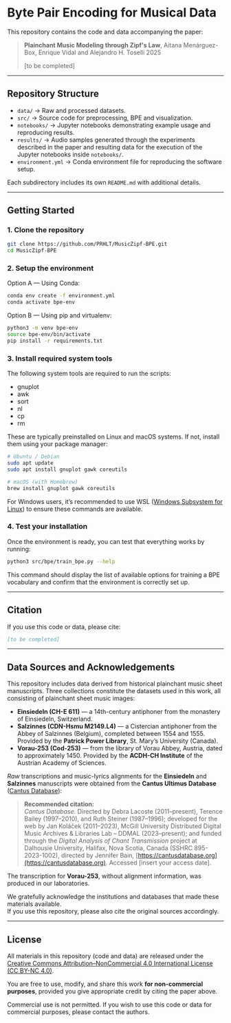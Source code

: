 # Byte Pair Encoding for Musical Data

<!-- [![DOI](...)](...) -->

This repository contains the code and data accompanying the paper:

> **Plainchant Music Modeling through Zipf's Law**,
> Aitana Menárguez-Box, Enrique Vidal and Alejandro H. Toselli 2025
> 
> [to be completed]

---

## Repository Structure

- `data/` → Raw and processed datasets.
- `src/` → Source code for preprocessing, BPE and visualization.
- `notebooks/` → Jupyter notebooks demonstrating example usage and reproducing results.
- `results/` → Audio samples generated through the experiments described in the 
paper and resulting data for the execution of the Jupyter notebooks inside 
`notebooks/`.
- `environment.yml` → Conda environment file for reproducing the software setup.

Each subdirectory includes its own `README.md` with additional details.

---

## Getting Started

### 1. Clone the repository
```bash
git clone https://github.com/PRHLT/MusicZipf-BPE.git
cd MusicZipf-BPE
```

### 2. Setup the environment
Option A — Using Conda:
```bash
conda env create -f environment.yml
conda activate bpe-env
```

Option B — Using pip and virtualenv:
```bash
python3 -m venv bpe-env
source bpe-env/bin/activate
pip install -r requirements.txt
```

### 3. Install required system tools
The following system tools are required to run the scripts:
- gnuplot
- awk
- sort
- nl
- cp
- rm

These are typically preinstalled on Linux and macOS systems.
If not, install them using your package manager:
```bash
# Ubuntu / Debian
sudo apt update
sudo apt install gnuplot gawk coreutils

# macOS (with Homebrew)
brew install gnuplot gawk coreutils
```

For Windows users, it’s recommended to use WSL ([Windows Subsystem for Linux](https://learn.microsoft.com/en-us/windows/wsl/)) to ensure these commands are available.

### 4. Test your installation
Once the environment is ready, you can test that everything works by running:
```bash
python3 src/bpe/train_bpe.py --help
```

This command should display the list of available options for training a BPE
vocabulary and confirm that the environment is correctly set up.

---

## Citation
If you use this code or data, please cite:

```bibtex
[to be completed]
```

---

## Data Sources and Acknowledgements

This repository includes data derived from historical plainchant music sheet manuscripts.
Three collections constitute the datasets used in this work, all consisting of plainchant sheet music images:

- **Einsiedeln (CH-E 611)** — a 14th-century antiphoner from the monastery of Einsiedeln, Switzerland.  
- **Salzinnes (CDN-Hsmu M2149.L4)** — a Cistercian antiphoner from the Abbey of Salzinnes (Belgium), completed between 1554 and 1555. Provided by the **Patrick Power Library**, St. Mary’s University (Canada).  
- **Vorau-253 (Cod-253)** — from the library of Vorau Abbey, Austria, dated to approximately 1450. Provided by the **ACDH-CH Institute** of the Austrian Academy of Sciences.

*Raw* transcriptions and music-lyrics alignments for the **Einsiedeln** and **Salzinnes** manuscripts were obtained from the **Cantus Ultimus Database** ([Cantus Database](https://cantusdatabase.org)):

> **Recommended citation:**  
> *Cantus Database.* Directed by Debra Lacoste (2011–present), Terence Bailey (1997–2010), and Ruth Steiner (1987–1996); developed for the web by Jan Koláček (2011–2023), McGill University Distributed Digital Music Archives & Libraries Lab – DDMAL (2023–present); and funded through the *Digital Analysis of Chant Transmission* project at Dalhousie University, Halifax, Nova Scotia, Canada (SSHRC 895-2023-1002), directed by Jennifer Bain, [https://cantusdatabase.org](https://cantusdatabase.org). Accessed [insert your access date].

The transcription for **Vorau-253**, without alignment information, was produced in our laboratories.

We gratefully acknowledge the institutions and databases that made these materials available.  
If you use this repository, please also cite the original sources accordingly.

---

## License
All materials in this repository (code and data) are released under the 
[Creative Commons Attribution–NonCommercial 4.0 International License (CC BY-NC 4.0)](https://creativecommons.org/licenses/by-nc/4.0/).

You are free to use, modify, and share this work **for non-commercial purposes**, 
provided you give appropriate credit by citing the paper above.

Commercial use is not permitted.
If you wish to use this code or data for commercial purposes, please contact the authors.

